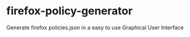 # firefox-policy-generator
Generate firefox policies.json in a easy to use Graphical User Interface
